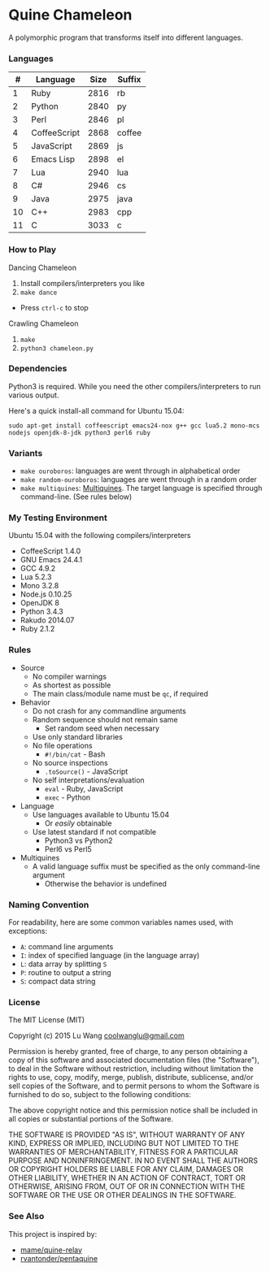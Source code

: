 # Quine Chameleon

A polymorphic program that transforms itself into different languages.

### Languages

<!--LANGUAGES-BEGIN-->
\# | Language | Size | Suffix
--- | --- | --- | ---
1 | Ruby | 2816 | rb
2 | Python | 2840 | py
3 | Perl | 2846 | pl
4 | CoffeeScript | 2868 | coffee
5 | JavaScript | 2869 | js
6 | Emacs Lisp | 2898 | el
7 | Lua | 2940 | lua
8 | C# | 2946 | cs
9 | Java | 2975 | java
10 | C++ | 2983 | cpp
11 | C | 3033 | c
<!--LANGUAGES-END-->

### How to Play

Dancing Chameleon

1. Install compilers/interpreters you like
2. `make dance`
  - Press `ctrl-c` to stop 

Crawling Chameleon

1. `make`
2. `python3 chameleon.py`

### Dependencies
 
Python3 is required. While you need the other compilers/interpreters to run various output.  

Here's a quick install-all command for Ubuntu 15.04:

`sudo apt-get install coffeescript emacs24-nox g++ gcc lua5.2 mono-mcs nodejs openjdk-8-jdk python3 perl6 ruby`

### Variants 

- `make ouroboros`: languages are went through in alphabetical order
- `make random-ouroboros`: languages are went through in a random order
- `make multiquines`: [Multiquines](http://en.wikipedia.org/wiki/Quine_%28computing%29#Multiquines). The target language is specified through command-line. (See rules below)

### My Testing Environment

Ubuntu 15.04 with the following compilers/interpreters

- CoffeeScript 1.4.0
- GNU Emacs 24.4.1
- GCC 4.9.2
- Lua 5.2.3
- Mono 3.2.8
- Node.js 0.10.25
- OpenJDK 8
- Python 3.4.3
- Rakudo 2014.07
- Ruby 2.1.2

### Rules

- Source
  - No compiler warnings
  - As shortest as possible
  - The main class/module name must be `qc`, if required
- Behavior 
  - Do not crash for any commandline arguments 
  - Random sequence should not remain same
    * Set random seed when necessary
  - Use only standard libraries
  - No file operations
    * `#!/bin/cat` - Bash
  - No source inspections
    * `.toSource()` - JavaScript
  - No self interpretations/evaluation
    * `eval` - Ruby, JavaScript
    * `exec` - Python
- Language
  - Use languages available to Ubuntu 15.04 
    * Or _easily_ obtainable
  - Use latest standard if not compatible
    * Python3 vs Python2
    * Perl6 vs Perl5
- Multiquines
  - A valid language suffix must be specified as the only command-line argument
    * Otherwise the behavior is undefined

### Naming Convention

For readability, here are some common variables names used, with exceptions:

- `A`: command line arguments 
- `I`: index of specified language (in the language array)
- `L`: data array by splitting `S`
- `P`: routine to output a string
- `S`: compact data string

### License

The MIT License (MIT)

Copyright (c) 2015 Lu Wang <coolwanglu@gmail.com>

Permission is hereby granted, free of charge, to any person obtaining a copy of this software and associated documentation files (the "Software"), to deal in the Software without restriction, including without limitation the rights to use, copy, modify, merge, publish, distribute, sublicense, and/or sell copies of the Software, and to permit persons to whom the Software is furnished to do so, subject to the following conditions:

The above copyright notice and this permission notice shall be included in all copies or substantial portions of the Software.

THE SOFTWARE IS PROVIDED "AS IS", WITHOUT WARRANTY OF ANY KIND, EXPRESS OR IMPLIED, INCLUDING BUT NOT LIMITED TO THE WARRANTIES OF MERCHANTABILITY, FITNESS FOR A PARTICULAR PURPOSE AND NONINFRINGEMENT. IN NO EVENT SHALL THE AUTHORS OR COPYRIGHT HOLDERS BE LIABLE FOR ANY CLAIM, DAMAGES OR OTHER LIABILITY, WHETHER IN AN ACTION OF CONTRACT, TORT OR OTHERWISE, ARISING FROM, OUT OF OR IN CONNECTION WITH THE SOFTWARE OR THE USE OR OTHER DEALINGS IN THE SOFTWARE.

### See Also

This project is inspired by:
- [mame/quine-relay](https://github.com/mame/quine-relay)
- [rvantonder/pentaquine](https://github.com/rvantonder/pentaquine)
